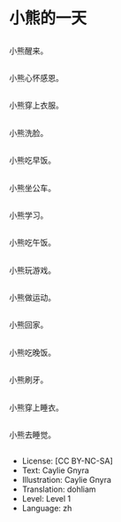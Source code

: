 # 小熊的一天

##
小熊醒来。

##
小熊心怀感恩。

##
小熊穿上衣服。

##
小熊洗脸。

##
小熊吃早饭。

##
小熊坐公车。

##
小熊学习。

##
小熊吃午饭。

##
小熊玩游戏。

##
小熊做运动。

##
小熊回家。

##
小熊吃晚饭。

##
小熊刷牙。

##
小熊穿上睡衣。

##
小熊去睡觉。

##
* License: [CC BY-NC-SA]
* Text: Caylie Gnyra
* Illustration: Caylie Gnyra
* Translation: dohliam
* Level: Level 1
* Language: zh
